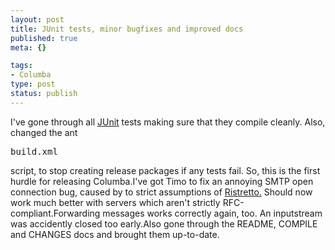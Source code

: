 ```yaml
--- 
layout: post
title: JUnit tests, minor bugfixes and improved docs
published: true
meta: {}

tags: 
- Columba
type: post
status: publish
---
```

I've gone through all [JUnit](http://junit.org) tests making sure that they compile cleanly. Also, changed the ant <pre>build.xml</pre> script, to stop creating release packages if any tests fail. So, this is the first hurdle for releasing Columba.I've got Timo to fix an annoying SMTP open connection bug, caused by to strict assumptions of [Ristretto.](http://columba.sourceforge.net/subprojects_ristretto.php) Should now work much better with servers which aren't strictly RFC-compliant.Forwarding messages works correctly again, too. An inputstream was accidently closed too early.Also gone through the README, COMPILE and CHANGES docs and brought them up-to-date.
